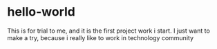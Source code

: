 # hello-world
This is for trial to me, and it is the first project work i start.
I just want to make a try, because i really like to work in technology community
